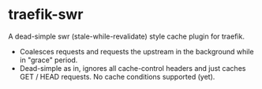 # traefik-swr

A dead-simple swr (stale-while-revalidate) style cache plugin for traefik.

- Coalesces requests and requests the upstream in the background while in "grace" period.
- Dead-simple as in, ignores all cache-control headers and just caches GET / HEAD requests.
No cache conditions supported (yet).
